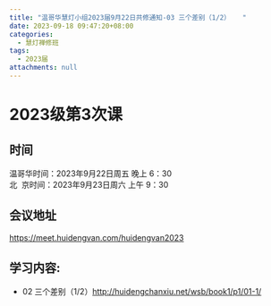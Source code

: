 ```yaml
---
title: "温哥华慧灯小组2023届9月22日共修通知-03 三个差别（1/2）   "
date: 2023-09-18 09:47:20+08:00
categories:
  - 慧灯禅修班
tags:
  - 2023届
attachments: null
---
```


# 2023级第3次课 

## 时间

温哥华时间：2023年9月22日周五 晚上 6：30  
北  京时间：2023年9月23日周六 上午 9：30

## 会议地址

<https://meet.huidengvan.com/huidengvan2023>

## 学习内容:
- 02 三个差别（1/2）<http://huidengchanxiu.net/wsb/book1/p1/01-1/>